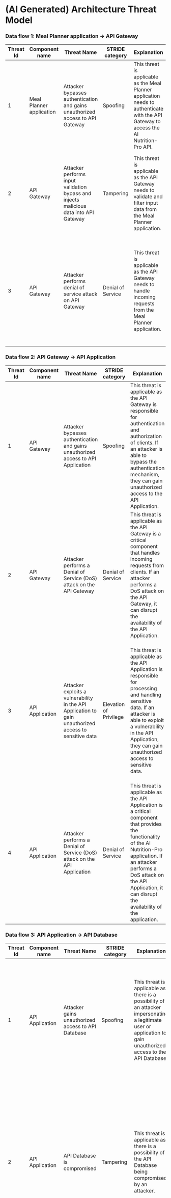 # (AI Generated) Architecture Threat Model

### Data flow 1: Meal Planner application -> API Gateway

| Threat Id | Component name | Threat Name | STRIDE category | Explanation | Mitigations | Risk severity |
| --- | --- | --- | --- | --- | --- | --- |
| 1 | Meal Planner application | Attacker bypasses authentication and gains unauthorized access to API Gateway | Spoofing | This threat is applicable as the Meal Planner application needs to authenticate with the API Gateway to access the AI Nutrition-Pro API. | Implement strong authentication mechanisms such as multi-factor authentication and secure token-based authentication. | High |
| 2 | API Gateway | Attacker performs input validation bypass and injects malicious data into API Gateway | Tampering | This threat is applicable as the API Gateway needs to validate and filter input data from the Meal Planner application. | Implement strict input validation and filtering mechanisms to prevent injection attacks. Use parameterized queries and input sanitization techniques. | Medium |
| 3 | API Gateway | Attacker performs denial of service attack on API Gateway | Denial of Service | This threat is applicable as the API Gateway needs to handle incoming requests from the Meal Planner application. | Implement rate limiting, throttling, and request validation mechanisms to prevent denial of service attacks. Use load balancers and caching mechanisms to distribute and handle traffic efficiently. | High |


### Data flow 2: API Gateway -> API Application

| Threat Id | Component name | Threat Name | STRIDE category | Explanation | Mitigations | Risk severity |
| --- | --- | --- | --- | --- | --- | --- |
| 1 | API Gateway | Attacker bypasses authentication and gains unauthorized access to API Application | Spoofing | This threat is applicable as the API Gateway is responsible for authentication and authorization of clients. If an attacker is able to bypass the authentication mechanism, they can gain unauthorized access to the API Application. | Implement strong authentication mechanisms such as multi-factor authentication, API keys, and OAuth. Regularly update and patch the API Gateway to address any security vulnerabilities. | High |
| 2 | API Gateway | Attacker performs a Denial of Service (DoS) attack on the API Gateway | Denial of Service | This threat is applicable as the API Gateway is a critical component that handles incoming requests from clients. If an attacker performs a DoS attack on the API Gateway, it can disrupt the availability of the API Application. | Implement rate limiting and request throttling mechanisms to prevent excessive requests from overwhelming the API Gateway. Use load balancers and scalable infrastructure to handle high traffic loads. | Medium |
| 3 | API Application | Attacker exploits a vulnerability in the API Application to gain unauthorized access to sensitive data | Elevation of Privilege | This threat is applicable as the API Application is responsible for processing and handling sensitive data. If an attacker is able to exploit a vulnerability in the API Application, they can gain unauthorized access to sensitive data. | Implement secure coding practices, such as input validation and output encoding, to prevent common vulnerabilities like SQL injection and cross-site scripting (XSS). Regularly update and patch the API Application to address any security vulnerabilities. | High |
| 4 | API Application | Attacker performs a Denial of Service (DoS) attack on the API Application | Denial of Service | This threat is applicable as the API Application is a critical component that provides the functionality of the AI Nutrition-Pro application. If an attacker performs a DoS attack on the API Application, it can disrupt the availability of the application. | Implement rate limiting and request throttling mechanisms to prevent excessive requests from overwhelming the API Application. Use load balancers and scalable infrastructure to handle high traffic loads. | Medium |


### Data flow 3: API Application -> API Database

| Threat Id | Component name | Threat Name | STRIDE category | Explanation | Mitigations | Risk severity |
| --- | --- | --- | --- | --- | --- | --- |
| 1 | API Application | Attacker gains unauthorized access to API Database | Spoofing | This threat is applicable as there is a possibility of an attacker impersonating a legitimate user or application to gain unauthorized access to the API Database. | Implement strong authentication and authorization mechanisms to ensure that only authorized users and applications can access the API Database. Use secure protocols and encryption to protect data in transit. | High |
| 2 | API Application | API Database is compromised | Tampering | This threat is applicable as there is a possibility of the API Database being compromised by an attacker. | Implement strong security measures such as regular security audits, vulnerability scanning, and intrusion detection systems to detect and prevent unauthorized access to the API Database. Encrypt sensitive data stored in the database to protect it from unauthorized access. | High |
| 3 | API Application | Data leakage from API Database | Information Disclosure | This threat is applicable as there is a possibility of sensitive data being leaked from the API Database. | Implement access controls and encryption to protect sensitive data stored in the API Database. Regularly monitor and audit access to the database to detect and prevent unauthorized access. | Medium |
| 4 | API Application | API Database is not properly backed up | Denial of Service | This threat is applicable as the API Database may experience a loss of data if it is not properly backed up. | Implement regular backup procedures for the API Database to ensure that data can be restored in the event of a failure or data loss. Test the backup and restore processes to ensure their effectiveness. | Medium |


### Data flow 4: Web Control Plane -> Control Plane Database

| Threat Id | Component name | Threat Name | STRIDE category | Explanation | Mitigations | Risk severity |
| --- | --- | --- | --- | --- | --- | --- |
| 1 | Web Control Plane | Attacker gains unauthorized access to Control Plane Database | Spoofing | This threat is applicable as there is a potential for an attacker to impersonate a legitimate user or system and gain unauthorized access to the Control Plane Database. | Implement strong authentication mechanisms, such as multi-factor authentication, to prevent unauthorized access. Use secure protocols, such as TLS, for communication between the Web Control Plane and the Control Plane Database. Regularly monitor and audit access to the Control Plane Database to detect any unauthorized activities. | High |
| 2 | Web Control Plane | Injection attack on Control Plane Database | Tampering | This threat is applicable as there is a potential for an attacker to inject malicious code or SQL queries into the input fields of the Web Control Plane, which could lead to unauthorized access or manipulation of the Control Plane Database. | Implement input validation and sanitization mechanisms to prevent injection attacks. Use parameterized queries or prepared statements to prevent SQL injection attacks. Regularly update and patch the Web Control Plane to address any known vulnerabilities. | High |
| 3 | Control Plane Database | Data leakage from Control Plane Database | Information Disclosure | This threat is applicable as there is a potential for sensitive data stored in the Control Plane Database to be leaked or exposed to unauthorized parties. | Implement strong access controls and permissions on the Control Plane Database to restrict access to sensitive data. Encrypt sensitive data at rest and in transit. Regularly monitor and audit access to the Control Plane Database to detect any unauthorized activities. Implement data loss prevention mechanisms to prevent accidental or intentional data leakage. | Medium |


### Data flow 5: Meal Planner application manager -> Web Control Plane

| Threat Id | Component name | Threat Name | STRIDE category | Explanation | Mitigations | Risk severity |
| --- | --- | --- | --- | --- | --- | --- |
| 1 | Web Control Plane | Attacker bypasses weak authentication and gains unauthorized access to Web Control Plane | Spoofing | This threat is applicable as the weak authentication mechanism can be exploited by an attacker to gain unauthorized access to the Web Control Plane. | Implement a strong authentication mechanism, such as multi-factor authentication, to prevent unauthorized access. | High |
| 2 | Web Control Plane | Attacker performs injection attacks on the Web Control Plane | Tampering | This threat is applicable as the Web Control Plane is vulnerable to injection attacks, such as SQL injection or command injection. | Implement input validation and parameterized queries to prevent injection attacks. | High |
| 3 | Web Control Plane | Attacker performs unauthorized actions on the Web Control Plane | Elevation of Privilege | This threat is applicable as the Web Control Plane does not have proper authorization mechanisms in place to prevent unauthorized actions. | Implement role-based access control (RBAC) and least privilege principles to ensure that only authorized actions can be performed. | Medium |
| 4 | Web Control Plane | Attacker intercepts and modifies data in transit between Meal Planner application manager and Web Control Plane | Information Disclosure | This threat is applicable as the data transmitted between the Meal Planner application manager and Web Control Plane is not properly protected. | Implement secure communication protocols, such as HTTPS, to encrypt the data in transit and prevent interception and modification. | Medium |
| 5 | Web Control Plane | Attacker performs denial of service (DoS) attacks on the Web Control Plane | Denial of Service | This threat is applicable as the Web Control Plane can be targeted by attackers to disrupt its availability. | Implement rate limiting, traffic monitoring, and other DoS mitigation techniques to prevent and mitigate DoS attacks. | Medium |


### Data flow 6: Administrator -> Web Control Plane

| Threat Id | Component name | Threat Name | STRIDE category | Explanation | Mitigations | Risk severity |
| --- | --- | --- | --- | --- | --- | --- |
| 1 | Web Control Plane | Attacker gains unauthorized access to Web Control Plane | Spoofing | This threat is applicable as there is a possibility of an attacker impersonating an administrator and gaining unauthorized access to the Web Control Plane. | Implement strong authentication mechanisms such as multi-factor authentication and secure session management. Regularly monitor and log access to the Web Control Plane. | High |
| 2 | Web Control Plane | Attacker performs injection attacks on Web Control Plane | Tampering | This threat is applicable as there is a possibility of an attacker injecting malicious code or SQL queries into the Web Control Plane. | Implement input validation and sanitization techniques to prevent injection attacks. Use parameterized queries or prepared statements to prevent SQL injection attacks. | Medium |
| 3 | Web Control Plane | Attacker performs denial of service attack on Web Control Plane | Denial of Service | This threat is applicable as there is a possibility of an attacker launching a denial of service attack on the Web Control Plane, causing service disruption. | Implement rate limiting, throttling, and request validation mechanisms to mitigate denial of service attacks. Use load balancers and scalable infrastructure to handle high traffic. | High |
| 4 | Web Control Plane | Sensitive data exposure in Web Control Plane | Information Disclosure | This threat is applicable as there is a possibility of sensitive data being exposed in the Web Control Plane, such as configuration data or user credentials. | Implement encryption mechanisms for sensitive data at rest and in transit. Use secure protocols and strong encryption algorithms. Regularly audit and monitor access to sensitive data. | Medium |


### Data flow 7: App Onboarding Manager -> Web Control Plane

| Threat Id | Component name | Threat Name | STRIDE category | Explanation | Mitigations | Risk severity |
| --- | --- | --- | --- | --- | --- | --- |
| 1 | Web Control Plane | Attacker bypasses authentication and gains unauthorized access to Web Control Plane | Spoofing | This threat is applicable as the Web Control Plane is a critical component that manages clients and configurations. | Implement strong authentication mechanisms such as multi-factor authentication and secure session management. Regularly update and patch the authentication system to prevent known vulnerabilities. | High |
| 2 | Web Control Plane | Attacker performs injection attacks on Web Control Plane | Tampering | This threat is applicable as injection attacks can compromise the integrity and availability of the Web Control Plane. | Implement input validation and sanitization techniques to prevent injection attacks. Use parameterized queries or prepared statements to prevent SQL injection attacks. | Medium |
| 3 | Web Control Plane | Attacker performs denial of service (DoS) attack on Web Control Plane | Denial of Service | This threat is applicable as a DoS attack can disrupt the availability of the Web Control Plane and impact the management of clients and configurations. | Implement rate limiting and request throttling mechanisms to prevent DoS attacks. Use load balancers and scalable infrastructure to handle high traffic loads. | High |
| 4 | Web Control Plane | Attacker gains unauthorized access to sensitive data stored in Control Plane Database | Information Disclosure | This threat is applicable as the Control Plane Database stores sensitive data related to clients, configurations, and billing. | Implement strong access controls and encryption mechanisms for the Control Plane Database. Regularly monitor and audit access to the database to detect unauthorized activities. | High |


### Data flow 8: API Application -> ChatGPT-3.5

| Threat Id | Component name | Threat Name | STRIDE category | Explanation | Mitigations | Risk severity |
| --- | --- | --- | --- | --- | --- | --- |
| 1 | API Application | Attacker intercepts and modifies data sent to ChatGPT-3.5 | Tampering | This threat is applicable as the data sent from API Application to ChatGPT-3.5 can be intercepted and modified by an attacker. | Implement end-to-end encryption and message integrity checks to ensure the data sent to ChatGPT-3.5 is not tampered with. Use secure communication protocols such as HTTPS. | High |
| 2 | API Application | ChatGPT-3.5 service is unavailable | Denial of Service | This threat is applicable as the API Application relies on the availability of the ChatGPT-3.5 service to generate content. | Implement retry mechanisms and fallback options to handle the unavailability of the ChatGPT-3.5 service. Monitor the availability of the service and have a backup plan in case of service disruptions. | Medium |
| 3 | API Application | ChatGPT-3.5 service returns malicious content | Tampering | This threat is applicable as the content generated by the ChatGPT-3.5 service can be malicious and potentially harmful. | Implement content validation and filtering mechanisms to detect and prevent the generation of malicious content. Regularly update and review the models and algorithms used by the ChatGPT-3.5 service to ensure the generation of safe and reliable content. | High |


